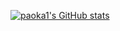 [![paoka1's GitHub stats](https://github-readme-stats.vercel.app/api?username=paoka1&show_icons=true&theme=algolia)](https://github.com/anuraghazra/github-readme-stats)
